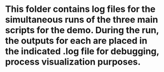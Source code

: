 # This folder contains log files for the simultaneous runs of the three main scripts for the demo.  During the run, the outputs for each are placed in the indicated .log file for debugging, process visualization purposes. 